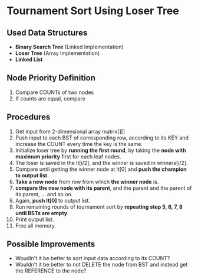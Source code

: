 Tournament Sort Using Loser Tree
==
Used Data Structures
--
* **Binary Search Tree** (Linked Implementation)
* **Loser Tree** (Array Implementation)
* **Linked List**

Node Priority Definition
--
1. Compare COUNTs of two nodes
2. If counts are equal, compare 

Procedures
--
1. Get input from 2-dimensional array matrix[][]
2. Push input to each BST of corresponding row, according to its KEY and increase the COUNT every time the key is the same.
4. Initialize loser tree by **running the first round**, by taking the **node with maximum priority** first for each leaf nodes.
5. The loser is saved in the lt[i/2], and the winner is saved in winners[i/2].
5. Compare until getting the winner node at lt[0] and **push the champion to output list**.
6. **Take a new node** from row from which **the winner node** is.
7. **compare the new node with its parent**, and the parent and the parent of its parent, ... and so on.
8. Again, **push lt[0]** to output list.
9. Run remaining rounds of tournament sort by **repeating step 5, 6, 7, 8 until BSTs are empty**.
10. Print output list.
11. Free all memory.

Possible Improvements
--
* Woudln't it be better to sort input data according to its COUNT?
* Wouldn't it be better to not DELETE the node from BST and instead get the REFERENCE to the node?
